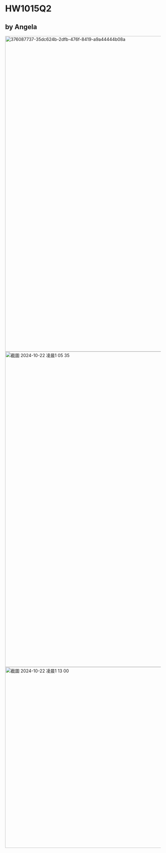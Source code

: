 # HW1015Q2
## by Angela
<img width="1022" alt="376087737-35dc624b-2dfb-476f-8419-a9a44444b08a" src="https://github.com/user-attachments/assets/d08daecc-17de-49dd-b813-65a9ad8fb607">
<img width="1022" alt="截圖 2024-10-22 凌晨1 05 35" src="https://github.com/user-attachments/assets/15d35084-2e4c-4ff0-b896-99d7189ceaad">
<img width="586" alt="截圖 2024-10-22 凌晨1 13 00" src="https://github.com/user-attachments/assets/677c9653-4c98-48ac-90e5-e4736e401945">
